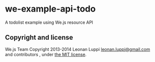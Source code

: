 # we-example-api-todo
A todolist example using We.js resource API

## Copyright and license

We.js Team
Copyright 2013-2014 Leonan Luppi <leonan.luppi@gmail.com> and contributors , under [the MIT license](LICENSE).